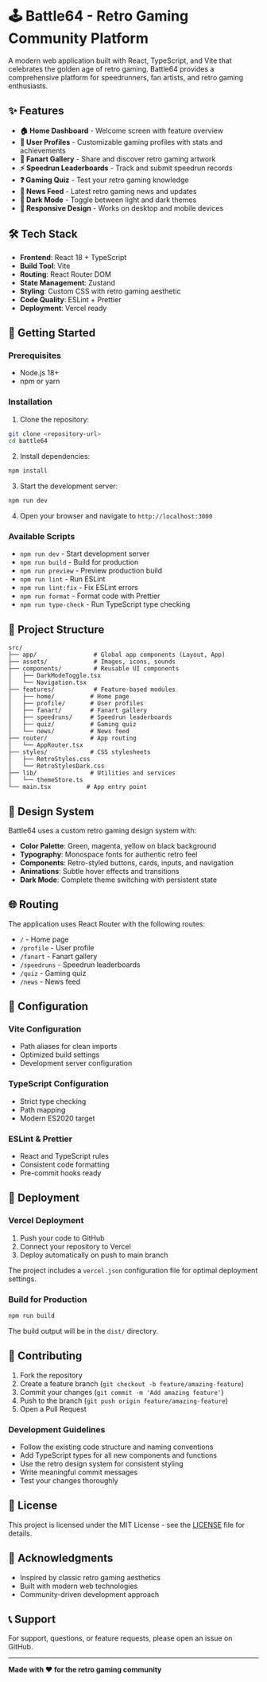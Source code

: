 # 🕹️ Battle64 - Retro Gaming Community Platform

A modern web application built with React, TypeScript, and Vite that celebrates the golden age of retro gaming. Battle64 provides a comprehensive platform for speedrunners, fan artists, and retro gaming enthusiasts.

## ✨ Features

- **🏠 Home Dashboard** - Welcome screen with feature overview
- **👤 User Profiles** - Customizable gaming profiles with stats and achievements
- **🎨 Fanart Gallery** - Share and discover retro gaming artwork
- **⚡ Speedrun Leaderboards** - Track and submit speedrun records
- **❓ Gaming Quiz** - Test your retro gaming knowledge
- **📰 News Feed** - Latest retro gaming news and updates
- **🌙 Dark Mode** - Toggle between light and dark themes
- **📱 Responsive Design** - Works on desktop and mobile devices

## 🛠️ Tech Stack

- **Frontend**: React 18 + TypeScript
- **Build Tool**: Vite
- **Routing**: React Router DOM
- **State Management**: Zustand
- **Styling**: Custom CSS with retro gaming aesthetic
- **Code Quality**: ESLint + Prettier
- **Deployment**: Vercel ready

## 🚀 Getting Started

### Prerequisites

- Node.js 18+ 
- npm or yarn

### Installation

1. Clone the repository:
```bash
git clone <repository-url>
cd battle64
```

2. Install dependencies:
```bash
npm install
```

3. Start the development server:
```bash
npm run dev
```

4. Open your browser and navigate to `http://localhost:3000`

### Available Scripts

- `npm run dev` - Start development server
- `npm run build` - Build for production
- `npm run preview` - Preview production build
- `npm run lint` - Run ESLint
- `npm run lint:fix` - Fix ESLint errors
- `npm run format` - Format code with Prettier
- `npm run type-check` - Run TypeScript type checking

## 📁 Project Structure

```
src/
├── app/                # Global app components (Layout, App)
├── assets/             # Images, icons, sounds
├── components/         # Reusable UI components
│   ├── DarkModeToggle.tsx
│   └── Navigation.tsx
├── features/           # Feature-based modules
│   ├── home/          # Home page
│   ├── profile/       # User profiles
│   ├── fanart/        # Fanart gallery
│   ├── speedruns/     # Speedrun leaderboards
│   ├── quiz/          # Gaming quiz
│   └── news/          # News feed
├── router/            # App routing
│   └── AppRouter.tsx
├── styles/            # CSS stylesheets
│   ├── RetroStyles.css
│   └── RetroStylesDark.css
├── lib/               # Utilities and services
│   └── themeStore.ts
└── main.tsx          # App entry point
```

## 🎨 Design System

Battle64 uses a custom retro gaming design system with:

- **Color Palette**: Green, magenta, yellow on black background
- **Typography**: Monospace fonts for authentic retro feel
- **Components**: Retro-styled buttons, cards, inputs, and navigation
- **Animations**: Subtle hover effects and transitions
- **Dark Mode**: Complete theme switching with persistent state

## 🌐 Routing

The application uses React Router with the following routes:

- `/` - Home page
- `/profile` - User profile
- `/fanart` - Fanart gallery
- `/speedruns` - Speedrun leaderboards
- `/quiz` - Gaming quiz
- `/news` - News feed

## 🔧 Configuration

### Vite Configuration
- Path aliases for clean imports
- Optimized build settings
- Development server configuration

### TypeScript Configuration
- Strict type checking
- Path mapping
- Modern ES2020 target

### ESLint & Prettier
- React and TypeScript rules
- Consistent code formatting
- Pre-commit hooks ready

## 🚀 Deployment

### Vercel Deployment

1. Push your code to GitHub
2. Connect your repository to Vercel
3. Deploy automatically on push to main branch

The project includes a `vercel.json` configuration file for optimal deployment settings.

### Build for Production

```bash
npm run build
```

The build output will be in the `dist/` directory.

## 🤝 Contributing

1. Fork the repository
2. Create a feature branch (`git checkout -b feature/amazing-feature`)
3. Commit your changes (`git commit -m 'Add amazing feature'`)
4. Push to the branch (`git push origin feature/amazing-feature`)
5. Open a Pull Request

### Development Guidelines

- Follow the existing code structure and naming conventions
- Add TypeScript types for all new components and functions
- Use the retro design system for consistent styling
- Write meaningful commit messages
- Test your changes thoroughly

## 📝 License

This project is licensed under the MIT License - see the [LICENSE](LICENSE) file for details.

## 🙏 Acknowledgments

- Inspired by classic retro gaming aesthetics
- Built with modern web technologies
- Community-driven development approach

## 📞 Support

For support, questions, or feature requests, please open an issue on GitHub.

---

**Made with ❤️ for the retro gaming community**
